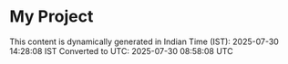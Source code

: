 # My Project

This content is dynamically generated in Indian Time (IST): 2025-07-30 14:28:08 IST
Converted to UTC: 2025-07-30 08:58:08 UTC
